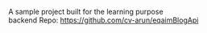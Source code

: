 A sample project built for the learning purpose     
backend Repo: https://github.com/cv-arun/eqaimBlogApi   
